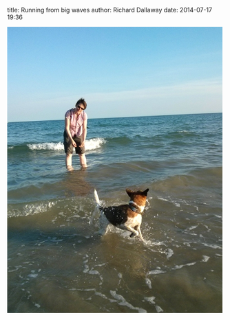 
title: Running from big waves
author: Richard Dallaway
date: 2014-07-17 19:36

<div><a href="/media/tp_IMG_20140717_192345.jpg"><img src="/media/tp_thumb_IMG_20140717_192345.jpg" width="500" height="667"/></a></div>


  
      